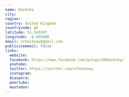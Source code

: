 ```yaml
---
name: Hackney
city:
region:
country: United Kingdom
countrycode: gb
latitude: 51.543307
longitude: -0.059486
email: xrhackney@gmail.com
publiciseemail: false
links:
  website:
  facebook: https://www.facebook.com/groups/XRHackney/
  youtube:
  twitter: https://twitter.com/xrhackney
  instagram:
  diaspora:
  peertube:
  mastodon:
---
```

